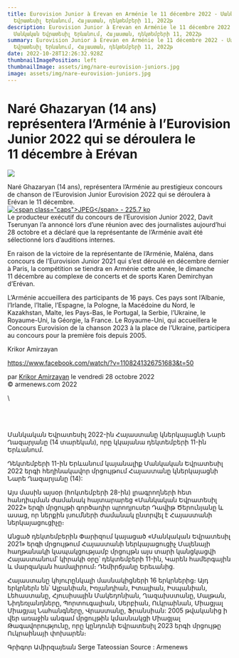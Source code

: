 ```yaml
---
title: Eurovision Junior à Erevan en Arménie le 11 décembre 2022 - Մանկական
  Եվրատեսիլ Երևանում, Հայաստան, դեկտեմբերի 11, 2022թ
description: Eurovision Junior à Erevan en Arménie le 11 décembre 2022 -
  Մանկական Եվրատեսիլ Երևանում, Հայաստան, դեկտեմբերի 11, 2022թ
summary: Eurovision Junior à Erevan en Arménie le 11 décembre 2022 - Մանկական
  Եվրատեսիլ Երևանում, Հայաստան, դեկտեմբերի 11, 2022թ
date: 2022-10-28T12:26:32.928Z
thumbnailImagePosition: left
thumbnailImage: assets/img/nare-eurovision-juniors.jpg
image: assets/img/nare-eurovision-juniors.jpg
---
```

<!--StartFragment-->

# Naré Ghazaryan (14 ans) représentera l’Arménie à l’Eurovision Junior 2022 qui se déroulera le 11 décembre à Erévan



![](https://www.armenews.com/IMG/arton97531.jpg)

Naré Ghazaryan (14 ans), représentera l’Arménie au prestigieux concours de chanson de l’Eurovision Junior Eurovision 2022 qui se déroulera à Erévan le 11 décembre.\
[![\<span class="caps">JPEG\</span> - 225.7 ko](https://www.armenews.com/local/cache-vignettes/L670xH836/312727841_10159368791781200_3114627805766572404_n-9dde4.jpg?1666952831)](https://www.armenews.com/IMG/jpg/312727841_10159368791781200_3114627805766572404_n.jpg "jpg/312727841_10159368791781200_3114627805766572404_n.jpg")\
Le producteur exécutif du concours de l’Eurovision Junior 2022, Davit Tserunyan l’a annoncé lors d’une réunion avec des journalistes aujourd’hui 28 octobre et a déclaré que la représentante de l’Arménie avait été sélectionné lors d’auditions internes.

En raison de la victoire de la représentante de l’Arménie, Maléna, dans concours de l’Eurovision Junior 2021 qui s’est déroulé en décembre dernier à Paris, la compétition se tiendra en Arménie cette année, le dimanche 11 décembre au complexe de concerts et de sports Karen Demirchyan d’Erévan.

L’Arménie accueillera des participants de 16 pays. Ces pays sont l’Albanie, l’Irlande, l’Italie, l’Espagne, la Pologne, la Macédoine du Nord, le Kazakhstan, Malte, les Pays-Bas, le Portugal, la Serbie, l’Ukraine, le Royaume-Uni, la Géorgie, la France. Le Royaume-Uni, qui accueillera le Concours Eurovision de la chanson 2023 à la place de l’Ukraine, participera au concours pour la première fois depuis 2005.

Krikor Amirzayan

<https://www.facebook.com/watch/?v=1108241326751683&t=50>

par [Krikor Amirzayan](https://www.armenews.com/spip.php?page=auteur&id_auteur=33) le vendredi 28 octobre 2022\
© armenews.com 2022

<!--EndFragment-->\
\
\
\
Մանկական Եվրատեսիլ 2022-ին Հայաստանը կներկայացնի Նարե Ղազարյանը (14 տարեկան), որը կկայանա դեկտեմբերի 11-ին Երևանում.

Դեկտեմբերի 11-ին Երևանում կայանալիք Մանկական Եվրատեսիլ 2022 երգի հեղինակավոր մրցույթում Հայաստանը կներկայացնի Նարե Ղազարյանը (14):

Այս մասին այսօր (հոկտեմբերի 28-ին) լրագրողների հետ հանդիպման ժամանակ հայտարարեց «Մանկական Եվրատեսիլ 2022» երգի մրցույթի գործադիր պրոդյուսեր Դավիթ Ծերունյանը և ասաց, որ ներքին լսումների ժամանակ ընտրվել է Հայաստանի ներկայացուցիչը։

Անցած դեկտեմբերին Փարիզում կայացած «Մանկական Եվրատեսիլ 2021» երգի մրցույթում Հայաստանի ներկայացուցիչ Մալենայի հաղթանակի կապակցությամբ մրցույթն այս տարի կանցկացվի Հայաստանում՝ կիրակի օրը՝ դեկտեմբերի 11-ին, Կարեն համերգային և մարզական համալիրում։ Դեմիրճյանը Երեւանից.

Հայաստանը կհյուրընկալի մասնակիցների 16 երկրներից։ Այդ երկրներն են՝ Ալբանիան, Իռլանդիան, Իտալիան, Իսպանիան, Լեհաստանը, Հյուսիսային Մակեդոնիան, Ղազախստանը, Մալթան, Նիդեռլանդները, Պորտուգալիան, Սերբիան, Ուկրաինան, Միացյալ Միացյալ Նահանգները, Վրաստանը, Ֆրանսիան: 2005 թվականից ի վեր առաջին անգամ մրցույթին կմասնակցի Միացյալ Թագավորությունը, որը կընդունի Եվրատեսիլ 2023 երգի մրցույթը Ուկրաինայի փոխարեն։

Գրիգոր Ամիրզայեան                           Serge Tateossian Source : Armenews